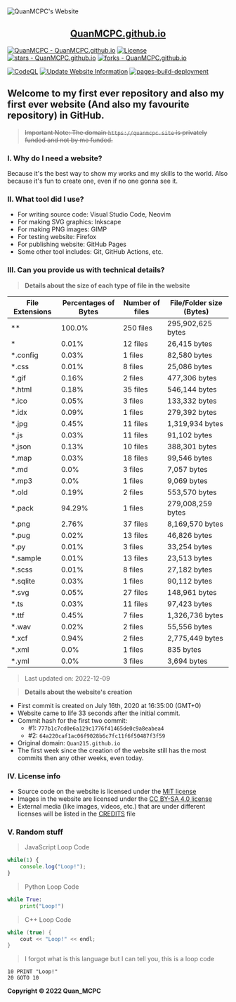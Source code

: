 <h1 style="text-align: center"></h1>

![QuanMCPC's Website](https://quanmcpc.github.io/website/image/social_preview.png)

<p align="center">
    <a href="https://quanmcpc.github.io">
        <h2 align="center">QuanMCPC.github.io</h2>
    </a>
</p>

[![QuanMCPC - QuanMCPC.github.io](https://img.shields.io/static/v1?label=QuanMCPC&message=QuanMCPC.github.io&color=red&logo=github)](https://github.com/QuanMCPC/QuanMCPC.github.io)
[![License](https://img.shields.io/badge/License-MIT-red)](#-license)
[![stars - QuanMCPC.github.io](https://img.shields.io/github/stars/QuanMCPC/QuanMCPC.github.io?style=social)](https://github.com/QuanMCPC/QuanMCPC.github.io)
[![forks - QuanMCPC.github.io](https://img.shields.io/github/forks/QuanMCPC/QuanMCPC.github.io?style=social)](https://github.com/QuanMCPC/QuanMCPC.github.io)

[![CodeQL](https://github.com/QuanMCPC/QuanMCPC.github.io/actions/workflows/codeql-analysis.yml/badge.svg)](https://github.com/QuanMCPC/QuanMCPC.github.io/actions/workflows/codeql-analysis.yml)
[![Update Website Information](https://github.com/QuanMCPC/QuanMCPC.github.io/actions/workflows/main.yml/badge.svg)](https://github.com/QuanMCPC/QuanMCPC.github.io/actions/workflows/main.yml)
[![pages-build-deployment](https://github.com/QuanMCPC/QuanMCPC.github.io/actions/workflows/pages/pages-build-deployment/badge.svg)](https://github.com/QuanMCPC/QuanMCPC.github.io/actions/workflows/pages/pages-build-deployment)

## Welcome to my first ever repository and also my first ever website (And also my favourite repository) in GitHub.

> ~~Important Note: The domain `https://quanmcpc.site` is privately funded and not by me funded.~~

### I. Why do I need a website?
Because it's the best way to show my works and my skills to the world. Also because it's fun to create one, even if no one gonna see it.

### II. What tool did I use?
- For writing source code: Visual Studio Code, Neovim
- For making SVG graphics: Inkscape
- For making PNG images: GIMP
- For testing website: Firefox
- For publishing website: GitHub Pages
- Some other tool includes: Git, GitHub Actions, etc.

### III. Can you provide us with technical details?

> **Details about the size of each type of file in the website**
<!--python_data_start-->
File Extensions | Percentages of Bytes | Number of files | File/Folder size (Bytes)
----------------|--------------------- |-----------------|--------------------------
\** | 100.0% | 250 files | 295,902,625 bytes
\* | 0.01% | 12 files | 26,415 bytes
\*.config | 0.03% | 1 files | 82,580 bytes
\*.css | 0.01% | 8 files | 25,086 bytes
\*.gif | 0.16% | 2 files | 477,306 bytes
\*.html | 0.18% | 35 files | 546,144 bytes
\*.ico | 0.05% | 3 files | 133,332 bytes
\*.idx | 0.09% | 1 files | 279,392 bytes
\*.jpg | 0.45% | 11 files | 1,319,934 bytes
\*.js | 0.03% | 11 files | 91,102 bytes
\*.json | 0.13% | 10 files | 388,301 bytes
\*.map | 0.03% | 18 files | 99,546 bytes
\*.md | 0.0% | 3 files | 7,057 bytes
\*.mp3 | 0.0% | 1 files | 9,069 bytes
\*.old | 0.19% | 2 files | 553,570 bytes
\*.pack | 94.29% | 1 files | 279,008,259 bytes
\*.png | 2.76% | 37 files | 8,169,570 bytes
\*.pug | 0.02% | 13 files | 46,826 bytes
\*.py | 0.01% | 3 files | 33,254 bytes
\*.sample | 0.01% | 13 files | 23,513 bytes
\*.scss | 0.01% | 8 files | 27,182 bytes
\*.sqlite | 0.03% | 1 files | 90,112 bytes
\*.svg | 0.05% | 27 files | 148,961 bytes
\*.ts | 0.03% | 11 files | 97,423 bytes
\*.ttf | 0.45% | 7 files | 1,326,736 bytes
\*.wav | 0.02% | 2 files | 55,556 bytes
\*.xcf | 0.94% | 2 files | 2,775,449 bytes
\*.xml | 0.0% | 1 files | 835 bytes
\*.yml | 0.0% | 3 files | 3,694 bytes
> Last updated on: 2022-12-09
<!--python_data_stop-->

> **Details about the website's creation**
- First commit is created on July 16th, 2020 at 16:35:00 (GMT+0)
- Website came to life 33 seconds after the initial commit.
- Commit hash for the first two commit:
    - #1: `777b1c7cd0e6a129c1776f41465de0c9a8eabea4`
    - #2: `64a220caf1ac06f9028b6c7fc11f6f50487f3f59`
- Original domain: `Quan215.github.io`
- The first week since the creation of the website still has the most commits then any other weeks, even today.

### IV. License info
- Source code on the website is licensed under the [MIT license](/LICENSE)
- Images in the website are licensed under the [CC BY-SA 4.0 license](http://creativecommons.org/licenses/by-sa/4.0/)
- External media (like images, videos, etc.) that are under different licenses will be listed in the [CREDITS](/CREDITS.md) file

### V. Random stuff
> JavaScript Loop Code
```JavaScript
while(1) {
    console.log("Loop!");
}
```
> Python Loop Code
```Python
while True:
    print("Loop!")
```
> C++ Loop Code
```c++
while (true) {
    cout << "Loop!" << endl;
}
```
> I forgot what is this language but I can tell you, this is a loop code
```basic
10 PRINT "Loop!"
20 GOTO 10
```

**Copyright &copy; 2022 Quan_MCPC**

